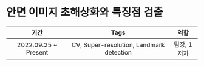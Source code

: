 # 안면 이미지 초해상화와 특징점 검출
|기간|Tags|역할|
|:---:|:---:|:---:|
|2022.09.25 ~ Present|CV, Super-resolution, Landmark detection|팀장, 1저자|
